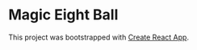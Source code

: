 # Magic Eight Ball

This project was bootstrapped with [Create React App](https://github.com/facebook/create-react-app).
